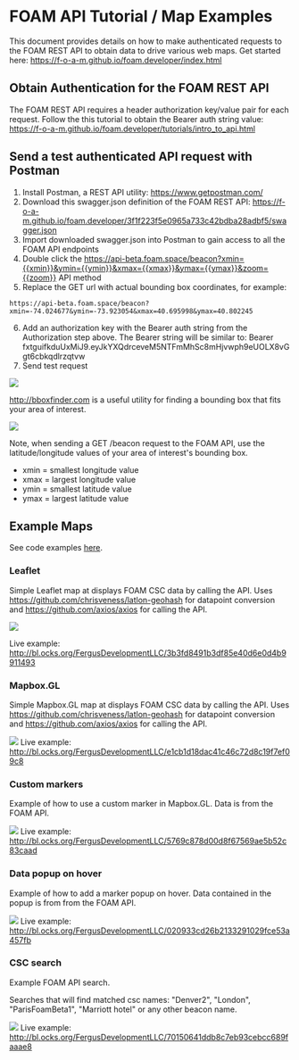 # FOAM API Tutorial / Map Examples

This document provides details on how to make authenticated requests to the FOAM REST API to obtain data to drive various web maps. Get started here:
https://f-o-a-m.github.io/foam.developer/index.html

## Obtain Authentication for the FOAM REST API

The FOAM REST API requires a header authorization key/value pair for each request. Follow the this tutorial to obtain the Bearer auth string value: https://f-o-a-m.github.io/foam.developer/tutorials/intro_to_api.html 

## Send a test authenticated API request with Postman

1. Install Postman, a REST API utility: https://www.getpostman.com/
2. Download this swagger.json definition of the FOAM REST API: https://f-o-a-m.github.io/foam.developer/3f1f223f5e0965a733c42bdba28adbf5/swagger.json
3. Import downloaded swagger.json into Postman to gain access to all the FOAM API endpoints
4. Double click the https://api-beta.foam.space/beacon?xmin={{xmin}}&ymin={{ymin}}&xmax={{xmax}}&ymax={{ymax}}&zoom={{zoom}} API method
5. Replace the GET url with actual bounding box coordinates, for example: 
```
https://api-beta.foam.space/beacon?xmin=-74.024677&ymin=-73.923054&xmax=40.695998&ymax=40.802245
```
6. Add an authorization key with the Bearer auth string from the Authorization step above. The Bearer string will be similar to: Bearer fxtguifkduUxMiJ9.eyJkYXQdrceveM5NTFmMhSc8mHjvwph9eUOLX8vGgt6cbkqdlrzqtvw
7. Send test request

![](https://i.imgur.com/w3E0UoA.gif)

http://bboxfinder.com is a useful utility for finding a bounding box that fits your area of interest. 

![](http://storage5.static.itmages.com/i/18/0323/h_1521817819_9414564_3c23fc1852.png)

Note, when sending a GET /beacon request to the FOAM API, use the latitude/longitude values of your area of interest's bounding box.
* xmin = smallest longitude value
* xmax = largest longitude value
* ymin = smallest latitude value
* ymax = largest latitude value

## Example Maps

See code examples [here](https://github.com/FergusDevelopmentLLC/foam-api-examples/tree/master/examples).

### Leaflet

Simple Leaflet map at displays FOAM CSC data by calling the API. Uses https://github.com/chrisveness/latlon-geohash for datapoint conversion and https://github.com/axios/axios for calling the API.

![](http://storage3.static.itmages.com/i/18/0322/h_1521738128_2846268_36122b1f75.png)

Live example: http://bl.ocks.org/FergusDevelopmentLLC/3b3fd8491b3df85e40d6e0d4b9911493

### Mapbox.GL

Simple Mapbox.GL map at displays FOAM CSC data by calling the API. Uses https://github.com/chrisveness/latlon-geohash for datapoint conversion and https://github.com/axios/axios for calling the API.

![](http://storage7.static.itmages.com/i/18/0322/h_1521738283_6444740_02c3e5b2d8.png)
Live example: http://bl.ocks.org/FergusDevelopmentLLC/e1cb1d18dac41c46c72d8c19f7ef09c8

### Custom markers

Example of how to use a custom marker in Mapbox.GL. Data is from the FOAM API.

![](http://storage8.static.itmages.com/i/18/0322/h_1521738397_6180381_d2d1d3856e.png)
Live example: http://bl.ocks.org/FergusDevelopmentLLC/5769c878d00d8f67569ae5b52c83caad

### Data popup on hover

Example of how to add a marker popup on hover. Data contained in the popup is from from the FOAM API.

![](http://storage6.static.itmages.com/i/18/0322/h_1521738706_3252718_a826d36491.png)
Live example: http://bl.ocks.org/FergusDevelopmentLLC/020933cd26b2133291029fce53a457fb

### CSC search

Example FOAM API search.

Searches that will find matched csc names: "Denver2", "London", "ParisFoamBeta1", "Marriott hotel" or any other beacon name.

![](https://i.imgur.com/hqGX8qx.gif)
Live example: http://bl.ocks.org/FergusDevelopmentLLC/70150641ddb8c7eb93cebcc689faaae8